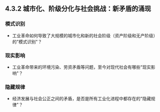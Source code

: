 ## 4.3.2 城市化、阶级分化与社会挑战：新矛盾的涌现

### 模式识别
- 工业革命如何导致了大规模的城市化和新的社会阶级（资产阶级和无产阶级）的"模式识别"？

### 现实影响
- 工业革命带来的环境污染、劳资矛盾等问题，至今对现代社会有哪些"现实影响"？

### 隐藏规律
- 经济发展与社会公正之间的矛盾，是否是所有工业化进程中都存在的"隐藏规律"？